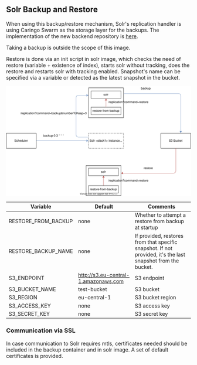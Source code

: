## Solr Backup and Restore

When using this backup/restore mechanism, Solr's replication handler is using Caringo Swarm as the storage layer for the backups. The implementation of the new backend repository is [here](https://github.com/xenit-eu/solr-backup).

Taking a backup is outside the scope of this image.

Restore is done via an init script in solr image, which checks the need of restore (variable + existence of index), starts solr without tracking, does the restore and restarts solr with tracking enabled. Snapshot's name can be specified via a variable or detected as the latest snapshot in the bucket.

![alt Architectural diagram](./SolrBackup.svg)

| Variable            | Default                              | Comments                                                                                                    |
|---------------------|--------------------------------------|-------------------------------------------------------------------------------------------------------------|
| RESTORE_FROM_BACKUP | none                                 | Whether to attempt a restore from backup at startup                                                         |
| RESTORE_BACKUP_NAME | none                                 | If provided, restores from that specific snapshot. If not provided, it's the last snapshot from the bucket. |
| S3_ENDPOINT         | http://s3.eu-central-1.amazonaws.com | S3 endpoint                                                                                                 |
| S3_BUCKET_NAME      | test-bucket                          | S3 bucket                                                                                                   |
| S3_REGION           | eu-central-1                         | S3 bucket region                                                                                            |
| S3_ACCESS_KEY       | none                                 | S3 access key                                                                                               |
| S3_SECRET_KEY       | none                                 | S3 secret key                                                                                               |

### Communication via SSL
In case communication to Solr requires mtls, certificates needed should be included in the backup container and in solr image. A set of default certificates is provided.